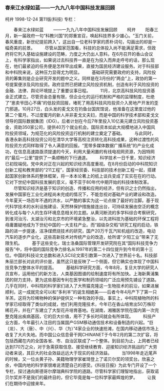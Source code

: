 ### 春来江水绿如蓝——一九九八年中国科技发展回顾
柯弁
1998-12-24
第11版(科技)
专栏：

　　春来江水绿如蓝
　　——一九九八年中国科技发展回顾
　　柯弁
　　阳春三月，新一届政府一句“科教兴国”的郑重宣召，唤起科技界多少雄心。“玉门关前，春风重度，新世纪提前跨入”，这出自一位老科学家的质朴词句，勾画出的却是一幅奇美的前景。
　　尽管从国家范围看，科技的总体投入尚不能满足需求，但政府将它列入基础设施建设的范畴，力度之大仍出人意料。在6月召开的香山会议上，有科学家指出，如果说过去科技界一直是在为投入而奔走呼号的话，那么现在，他们最紧迫的任务便是怎样早出成果，直接为国民经济建设服务。对于科技部和中科院来说，这种压力显得尤为明显。
　　基础研究需要政府的支持，风险投资的筹集则是企业研究开发的题中之义。同样是在3月份的“两会”上，政协的第一号提案便涉及风险投资。政府显然已把建立风险投资机制，创造有利于风险投资的金融、法律、舆论环境提上了重要议事日程。
　　11月，北京高科技风险投资基金正式建立。尽管资金总量有限，但企业化的运行机制和严格的监理制度，杜绝了“崽卖爷田心不痛”的低投资回报，堵死了用高科技风险投资介入房地产开发的歪门邪道。10月27日，白头发的麦戈文在钓鱼台国宾馆说，他准备在这里度过他的第二个蜜月。不过度蜜月的新人并非麦戈文夫妇，而是中国的科学技术部和麦戈文领导的国际数据集团（IDG）。后者计划在今后7年里投入10亿美元建立风险投资基金，资助350家公司，提供40万个就业机会。国际资本如此大规模地进入中国风险投资领域，为规范化的风险投资运行机制的建立奠定了基础。
　　与此同时，香港永新高科技投资公司在清华大学等高校注资转化高科技成果，这种过渡性的风险投资方式同样取得了令人满意的回报。“宽带多媒体数据广播系统”的产业化成功，在信息高速路亟须提速的今天，利用大量闲置的有线电视网资源，为因特网的“最后一公里”提供了一条顺畅的下行通道。
　　科学技术一日千里，知识经济已初现端倪。党中央对正在兴起的知识经济高度重视。在8月份启动的中科院知识创新工程和教育部的“211工程”，国家经贸委、科技部的技术创新工程一起，搭建起国家创新体系的整体框架，将一本本论著上的纸上谈兵变成了实实在在的行动。它对下世纪中国科技发展的意义，毫不亚于80年代中期开始的科技体制改革。
　　尽管知识经济是基于知识的创造、传播和应用的经济，但有识之士仍然指出，发展中国家在工业化进程尚未完成的情况下，不能忽视对基础产业的建设和改造。今年夏天一场百年不遇的洪水，以严酷的事实为这一论点做了最好的注脚。基于现代科学技术的水利设施建设、天然林保护措施接连出台，可持续发展由空泛的概念转化成与每个人的生存环境息息相关的主题。从黄河断流的多学科综合考察研究，到淮河治污、太湖治污和北京市的环境紧急整治，以先进科技为基础的环保工程将毋庸置疑地成为下世纪中国的一大支柱产业。而“超级杂交稻”研究工程的启动，铁路的进一步提速，洁净煤燃烧技术的研究，国产20万千瓦汽轮机组的改造，电动汽车的逐步产业化，这些高新技术对传统产业的改造，给所谓“夕阳工业”带来了无限生机。
　　基于这些变化，瑞士洛桑国际管理开发研究院在其“国际科技竞争力报告”中，将中国的国际竞争力排名从1997年的第二十四位提升到今年的第十三位。中国的科技论文总数和进入SCI论文索引数第一次进入了世界前十名。科技部朱丽兰部长对此的评价是，虽然这只是反映了一个侧面，但它确实也体现了中国科技竞争力整体水平的提高。
　　基础科学研究方面，今年8月，复旦大学的研究人员宣布，运用他们的新方法，人类基因图谱的绘制速度将有所加快。上海新黄浦集团的财力支持，更为这些基因专利在医学和制药领域的广泛应用预先铺设了道路。几乎在同时，中科院的科学家们进入了大熊猫克隆这一生物技术的前沿，如果进展顺利，这一成就完全可以和“多利羊”的诞生相媲美——后者今年4月产下了第一只羊羔，这将为珍稀物种的保护提供又一种有效的手段。事实上，中科院植物所的科学家已经取得了类似的成就，他们利用克隆技术，今年已在香山培育出50万株珍稀花卉，并在广东建立了大型花卉培育基地。在湖南，湘雅医学院在国内第一次完整克隆出疾病基因，它的巨大价值，用不了多长时间就会有所体现。
　　科技产业方面，今年最引人注目的当属国产GSM移动通信技术和设备制造的兴起。“巨（龙）、大（唐）、中（兴）、华（为）”4家企业的快速抢滩，在国内移动通信市场上收复了大片失地。而中国公众信息骨干网CHINANET于今年2月的第二次扩容，将包括西藏在内的全国各省、市、自治区联成了一个整体。到目前为止，上网者已经达到170万之众，对于急需获取信息、接受继续教育、迎接知识经济挑战的广大劳动者来说，其巨大的社会效益远远大于现实的经济效益。
　　当1998年走近尾声的时候，又一位炎黄子孙、美籍物理学家崔琦登上了诺贝尔奖的领奖台。欣喜之余，中国内地的科学家很难说清楚自己的感受。《科技日报》为此专门开设了一个专栏，探讨通向斯德哥尔摩瑞典科学院的道路。尽管科学家们理智地指出，获取诺贝尔奖并不是我们的最终目的，但它毕竟是每一位科学家最辉煌的梦。
　　让我们在期待中迎接来年。
